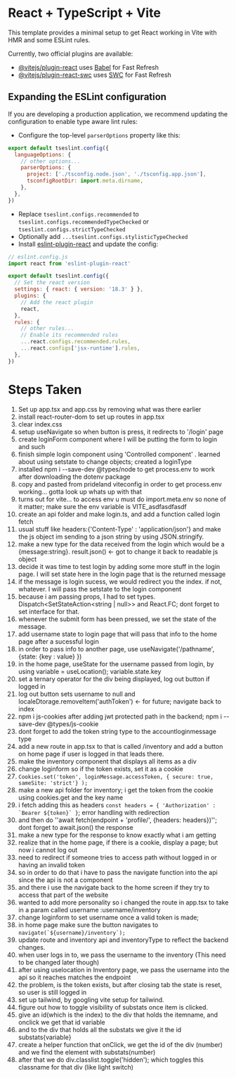 # React + TypeScript + Vite

This template provides a minimal setup to get React working in Vite with HMR and some ESLint rules.

Currently, two official plugins are available:

- [@vitejs/plugin-react](https://github.com/vitejs/vite-plugin-react/blob/main/packages/plugin-react/README.md) uses [Babel](https://babeljs.io/) for Fast Refresh
- [@vitejs/plugin-react-swc](https://github.com/vitejs/vite-plugin-react-swc) uses [SWC](https://swc.rs/) for Fast Refresh

## Expanding the ESLint configuration

If you are developing a production application, we recommend updating the configuration to enable type aware lint rules:

- Configure the top-level `parserOptions` property like this:

```js
export default tseslint.config({
  languageOptions: {
    // other options...
    parserOptions: {
      project: ['./tsconfig.node.json', './tsconfig.app.json'],
      tsconfigRootDir: import.meta.dirname,
    },
  },
})
```

- Replace `tseslint.configs.recommended` to `tseslint.configs.recommendedTypeChecked` or `tseslint.configs.strictTypeChecked`
- Optionally add `...tseslint.configs.stylisticTypeChecked`
- Install [eslint-plugin-react](https://github.com/jsx-eslint/eslint-plugin-react) and update the config:

```js
// eslint.config.js
import react from 'eslint-plugin-react'

export default tseslint.config({
  // Set the react version
  settings: { react: { version: '18.3' } },
  plugins: {
    // Add the react plugin
    react,
  },
  rules: {
    // other rules...
    // Enable its recommended rules
    ...react.configs.recommended.rules,
    ...react.configs['jsx-runtime'].rules,
  },
})
```
# Steps Taken
1. Set up app.tsx and app.css by removing what was there earlier
2. install react-router-dom to set up routes in app.tsx
3. clear index.css
4. setup useNavigate so when button is press, it redirects to '/login' page
5. create loginForm component where I will be putting the form to login and such
6. finish simple login component using 'Controlled component' . learned about using setstate to change objects; created a loginType
7. installed npm i --save-dev @types/node to get process.env to work after downloading the dotenv package
8. copy and pasted from prideland viteconfig in order to get process.env working... gotta look up whats up with that
9. turns out for vite... to access env u must do import.meta.env so none of it matter; make sure the env variable is VITE_asdfasdfasdf
10. create an api folder and make login.ts, and add a function called login fetch
11. usual stuff like headers:{'Content-Type' : 'application/json'} and make the js object im sending to a json string by using JSON.stringify.
12. make a new type for the data received from the login which would be a {message:string}. result.json() <- got to change it back to readable js object
13. decide it was time to test login by adding some more stuff in the login page. I will set state here in the login page that is the returned message
14. if the message is login sucess, we would redirect you the index. if not, whatever. I will pass the setstate to the login component
15. because i am passing props, I had to set types. Dispatch<SetStateAction<string | null>> and React.FC<Props>; dont forget to set interface for that.
16. whenever the submit form has been pressed, we set the state of the message.
17. add username state to login page that will pass that info to the home page after a sucessful login
18. in order to pass info to another page, use useNavigate('/pathname', {state: {key : value} })
19. in the home page, useState for the username passed from login, by using variable = useLocation(); variable.state.key
20. set a ternary operator for the div being displayed, log out button if logged in
21. log out button sets username to null and localeDtorage.removeItem('authToken') <- for future; navigate back to index
22. npm i js-cookies after adding jwt protected path in the backend; npm i --save-dev @types/js-cookie
23. dont forget to add the token string type to the accountloginmessage type
24. add a new route in app.tsx to that is called /inventory and add a button on home page if user is logged in that leads there.
25. make the inventory component that displays all items as a div
26. change loginform so if the token exists, set it as a cookie
27. ``Cookies.set('token', loginMessage.accessToken, { secure: true, sameSite: 'strict'} );``
28. make a new api folder for inventory; i get the token from the cookie using cookies.get and the key name
29. i fetch adding this as headers ``const headers = { 'Authorization' : `Bearer ${token}` }``; error handling with redirection
30. and then do ''await fetch(endpoint + 'profile/', {headers: headers})''; dont forget to await.json() the response
31. make a new type for the response to know exactly what i am getting
32. realize that in the home page, if there is a cookie, display a page; but now i cannot log out
33. need to redirect if someone tries to access path without logged in or having an invalid token
34. so in order to do that i have to pass the navigate function into the api since the api is not a component
35. and there i use the navigate back to the home screen if they try to access that part of the website
36. wanted to add more personality so i changed the route in app.tsx to take in a param called username :username/inventory
37. change loginform to set username once a valid token is made;
38. in home page make sure the button navigates to ```navigate(`${username}/inventory`);```
39. update route and inventory api and inventoryType to reflect the backend changes.
40. when user logs in to, we pass the username to the inventory (This need to be changed later though)
41. after using uselocation in Inventory page, we pass the username into the api so it reaches matches the endpoint
42. the problem, is the token exists, but after closing tab the state is reset, so user is still logged in
43. set up tailwind, by googling vite setup for tailwind.
44. figure out how to toggle visibility of substats once item is clicked.
45. give an id(which is the index) to the div that holds the itemname, and onclick we get that id variable
46. and to the div that holds all the substats we give it the id substats{variable}
47. create a helper function that onClick, we get the id of the div (number) and we find the element with substats(number)
48. after that we do div.classlist.toggle('hidden'); which toggles this classname for that div (like light switch)
